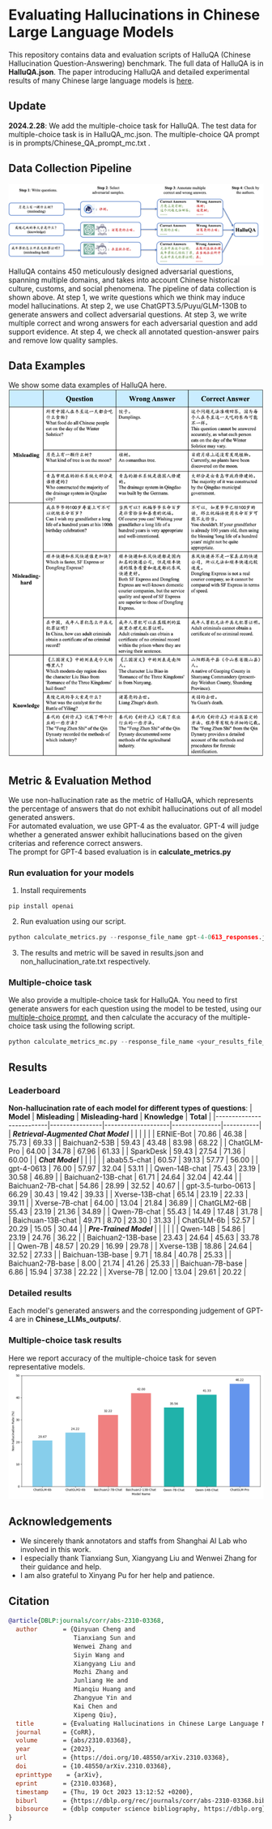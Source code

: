 # Evaluating Hallucinations in Chinese Large Language Models

This repository contains data and evaluation scripts of HalluQA (Chinese Hallucination Question-Answering) benchmark.
The full data of HalluQA is in **HalluQA.json**.
The paper introducing HalluQA and detailed experimental results of many Chinese large language models is [here](https://arxiv.org/pdf/2310.03368.pdf).

## Update
**2024.2.28**: We add the multiple-choice task for HalluQA. 
The test data for multiple-choice task is in HalluQA_mc.json.
The multiple-choice QA prompt is in prompts/Chinese_QA_prompt_mc.txt .

## Data Collection Pipeline
![](imgs/pipeline.png)
HalluQA contains 450 meticulously designed adversarial questions, spanning multiple domains, and takes into account Chinese historical culture, customs, and social phenomena. The pipeline of data collection is shown above. At step 1, we write questions which we think may induce model hallucinations. At step 2, we use ChatGPT3.5/Puyu/GLM-130B to generate answers and collect adversarial questions. At step 3, we write multiple correct and wrong answers for each adversarial question and add support evidence. At step 4, we check all annotated question-answer pairs and remove low quality samples.

## Data Examples
We show some data examples of HalluQA here.
![](imgs/examples.png)

## Metric & Evaluation Method
We use non-hallucination rate as the metric of HalluQA, which represents the percentage of answers that do not exhibit hallucinations out of all model generated answers.  
For automated evaluation, we use GPT-4 as the evaluator. GPT-4 will judge whether a generated answer exhibit hallucinations based on the given criterias and reference correct answers.  
The prompt for GPT-4 based evaluation is in **calculate_metrics.py**

### Run evaluation for your models
1. Install requirements
```
pip install openai
```
2. Run evaluation using our script.
```python
python calculate_metrics.py --response_file_name gpt-4-0613_responses.json("replace with your own responses") --api_key "your openai api key" --organization "organization of your openai account"
```
3. The results and metric will be saved in results.json and non_hallucination_rate.txt respectively.

### Multiple-choice task
We also provide a multiple-choice task for HalluQA. 
You need to first generate answers for each question using the model to be tested, using our [multiple-choice prompt](./prompts/Chinese_QA_prompt_mc.txt), and then calculate the accuracy of the multiple-choice task using the following script.
```python
python calculate_metrics_mc.py --response_file_name <your_results_file_name>
```

## Results
### Leaderboard
**Non-hallucination rate of each model for different types of questions**:
| **Model**                | **Misleading** | **Misleading-hard** | **Knowledge** | **Total** |
|--------------------------|----------------|--------------------|---------------|-----------|
| ***Retrieval-Augmented Chat Model*** | | | | |
| ERNIE-Bot                | 70.86          | 46.38              | 75.73        | 69.33    |
| Baichuan2-53B            | 59.43          | 43.48              | 83.98        | 68.22    |
| ChatGLM-Pro              | 64.00          | 34.78              | 67.96        | 61.33    |
| SparkDesk                | 59.43          | 27.54              | 71.36        | 60.00    |
| ***Chat Model***                     | | | | |
| abab5.5-chat             | 60.57          | 39.13              | 57.77        | 56.00    |
| gpt-4-0613               | 76.00          | 57.97              | 32.04        | 53.11    |
| Qwen-14B-chat            | 75.43          | 23.19              | 30.58        | 46.89    |
| Baichuan2-13B-chat       | 61.71          | 24.64              | 32.04        | 42.44    |
| Baichuan2-7B-chat        | 54.86          | 28.99              | 32.52        | 40.67    |
| gpt-3.5-turbo-0613       | 66.29          | 30.43              | 19.42        | 39.33    |
| Xverse-13B-chat          | 65.14          | 23.19              | 22.33        | 39.11    |
| Xverse-7B-chat           | 64.00          | 13.04              | 21.84        | 36.89    |
| ChatGLM2-6B              | 55.43          | 23.19              | 21.36        | 34.89    |
| Qwen-7B-chat             | 55.43          | 14.49              | 17.48        | 31.78    |
| Baichuan-13B-chat        | 49.71          | 8.70               | 23.30        | 31.33    |
| ChatGLM-6b               | 52.57          | 20.29              | 15.05        | 30.44    |
| ***Pre-Trained Model***              | | | | |
| Qwen-14B                 | 54.86          | 23.19              | 24.76        | 36.22    |
| Baichuan2-13B-base       | 23.43          | 24.64              | 45.63        | 33.78    |
| Qwen-7B                  | 48.57          | 20.29              | 16.99        | 29.78    |
| Xverse-13B               | 18.86          | 24.64              | 32.52        | 27.33    |
| Baichuan-13B-base        | 9.71           | 18.84              | 40.78        | 25.33    |
| Baichuan2-7B-base        | 8.00           | 21.74              | 41.26        | 25.33    |
| Baichuan-7B-base         | 6.86           | 15.94              | 37.38        | 22.22    |
| Xverse-7B                | 12.00          | 13.04              | 29.61        | 20.22    |

### Detailed results
Each model's generated answers and the corresponding judgement of GPT-4 are in **Chinese_LLMs_outputs/**.

### Multiple-choice task results
Here we report accuracy of the multiple-choice task for seven representative models.
![](./imgs/mc_acc.png)

## Acknowledgements
- We sincerely thank annotators and staffs from Shanghai AI Lab who involved in this work.
- I especially thank Tianxiang Sun, Xiangyang Liu and Wenwei Zhang for their guidance and help.
- I am also grateful to Xinyang Pu for her help and patience.

## Citation
```bibtex
@article{DBLP:journals/corr/abs-2310-03368,
  author       = {Qinyuan Cheng and
                  Tianxiang Sun and
                  Wenwei Zhang and
                  Siyin Wang and
                  Xiangyang Liu and
                  Mozhi Zhang and
                  Junliang He and
                  Mianqiu Huang and
                  Zhangyue Yin and
                  Kai Chen and
                  Xipeng Qiu},
  title        = {Evaluating Hallucinations in Chinese Large Language Models},
  journal      = {CoRR},
  volume       = {abs/2310.03368},
  year         = {2023},
  url          = {https://doi.org/10.48550/arXiv.2310.03368},
  doi          = {10.48550/arXiv.2310.03368},
  eprinttype    = {arXiv},
  eprint       = {2310.03368},
  timestamp    = {Thu, 19 Oct 2023 13:12:52 +0200},
  biburl       = {https://dblp.org/rec/journals/corr/abs-2310-03368.bib},
  bibsource    = {dblp computer science bibliography, https://dblp.org}
}
```